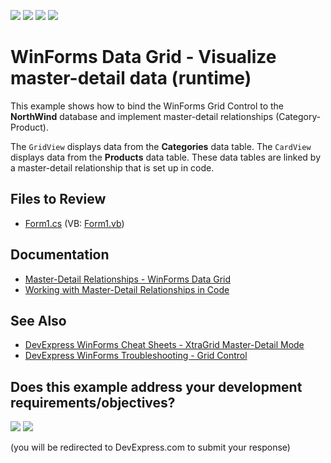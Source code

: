 <!-- default badges list -->
![](https://img.shields.io/endpoint?url=https://codecentral.devexpress.com/api/v1/VersionRange/128625774/24.2.1%2B)
[![](https://img.shields.io/badge/Open_in_DevExpress_Support_Center-FF7200?style=flat-square&logo=DevExpress&logoColor=white)](https://supportcenter.devexpress.com/ticket/details/E3858)
[![](https://img.shields.io/badge/📖_How_to_use_DevExpress_Examples-e9f6fc?style=flat-square)](https://docs.devexpress.com/GeneralInformation/403183)
[![](https://img.shields.io/badge/💬_Leave_Feedback-feecdd?style=flat-square)](#does-this-example-address-your-development-requirementsobjectives)
<!-- default badges end -->

# WinForms Data Grid - Visualize master-detail data (runtime)

This example shows how to bind the WinForms Grid Control to the **NorthWind** database and implement master-detail relationships (Category-Product).

The `GridView` displays data from the **Categories** data table. The `CardView` displays data from the **Products** data table. These data tables are linked by a master-detail relationship that is set up in code.


## Files to Review

* [Form1.cs](./CS/Form1.cs) (VB: [Form1.vb](./VB/Form1.vb))


## Documentation

* [Master-Detail Relationships - WinForms Data Grid](https://docs.devexpress.com/WindowsForms/3473/controls-and-libraries/data-grid/master-detail-relationships)
* [Working with Master-Detail Relationships in Code](https://docs.devexpress.com/WindowsForms/732/controls-and-libraries/data-grid/master-detail/working-with-master-detail-relationships-in-code)

## See Also

* [DevExpress WinForms Cheat Sheets - XtraGrid Master-Detail Mode](https://go.devexpress.com/CheatSheets_WinForms_Examples_T919464.aspx)
* [DevExpress WinForms Troubleshooting - Grid Control](https://go.devexpress.com/CheatSheets_WinForms_Examples_T934742.aspx)

<!-- feedback -->
## Does this example address your development requirements/objectives?

[<img src="https://www.devexpress.com/support/examples/i/yes-button.svg"/>](https://www.devexpress.com/support/examples/survey.xml?utm_source=github&utm_campaign=winforms-grid-visualize-master-detail-data&~~~was_helpful=yes) [<img src="https://www.devexpress.com/support/examples/i/no-button.svg"/>](https://www.devexpress.com/support/examples/survey.xml?utm_source=github&utm_campaign=winforms-grid-visualize-master-detail-data&~~~was_helpful=no)

(you will be redirected to DevExpress.com to submit your response)
<!-- feedback end -->
